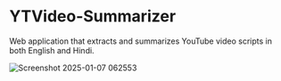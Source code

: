 # YTVideo-Summarizer
Web application that extracts and summarizes YouTube video scripts in both English and Hindi.

![Screenshot 2025-01-07 062553](https://github.com/user-attachments/assets/a4ca8f2b-6278-4ce5-8a48-5b0d8e1ce6e3)

